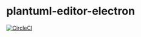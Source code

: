 # plantuml-editor-electron

[![CircleCI](https://circleci.com/gh/kigh-ota/plantuml-editor-electron.svg?style=svg)](https://circleci.com/gh/kigh-ota/plantuml-editor-electron)
